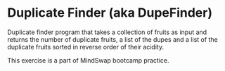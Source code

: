 # Duplicate Finder (aka DupeFinder)

Duplicate finder program that takes a collection of fruits as input
and returns the number of duplicate fruits, a list of the dupes and a list of the duplicate fruits sorted in
reverse order of their acidity.

This exercise is a part of MindSwap bootcamp practice.
